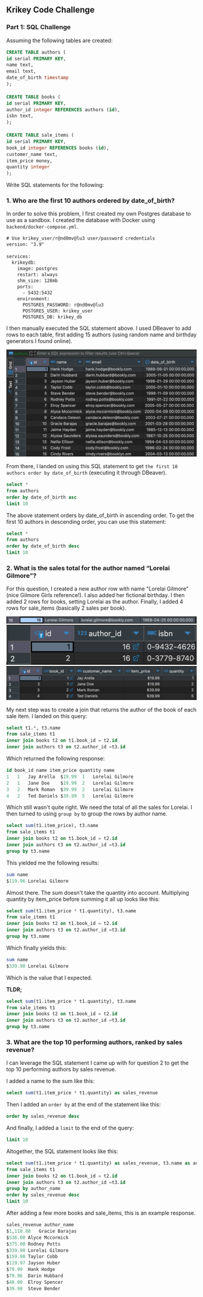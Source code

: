 ## Krikey Code Challenge

### Part 1: SQL Challenge

Assuming the following tables are created:

```sql
CREATE TABLE authors (
id serial PRIMARY KEY,
name text,
email text,
date_of_birth timestamp
);

CREATE TABLE books (
id serial PRIMARY KEY,
author_id integer REFERENCES authors (id),
isbn text,
);

CREATE TABLE sale_items (
id serial PRIMARY KEY,
book_id integer REFERENCES books (id),
customer_name text,
item_price money,
quantity integer
);
```

Write SQL statements for the following:

### 1. Who are the first 10 authors ordered by date_of_birth?

In order to solve this problem, I first created my own Postgres database to use as a sandbox. I created the database with Docker using `backend/docker-compose.yml`.

```
# Use krikey_user/r@nd0mv@lu3 user/password credentials
version: "3.9"

services:
  krikeydb:
    image: postgres
    restart: always
    shm_size: 128mb
    ports:
      - 5432:5432
    environment:
      POSTGRES_PASSWORD: r@nd0mv@lu3
      POSTGRES_USER: krikey_user
      POSTGRES_DB: krikey_db

```

I then manually executed the SQL statement above. I used DBeaver to add rows to each table, first adding 15 authors (using random name and birthday generators I found online).

<img src="images/authors_table.png" />

From there, I landed on using this SQL statement to get `the first 10 authors order by date_of_birth` (executing it through DBeaver).

```sql
select *
from authors
order by date_of_birth asc
limit 10
```

The above statement orders by date_of_birth in ascending order. To get the first 10 authors in descending order, you can use this statement:

```sql
select *
from authors
order by date_of_birth desc
limit 10
```

### 2. What is the sales total for the author named “Lorelai Gilmore”?

For this question, I created a new author row with name "Lorelai Gilmore" (nice Gilmore Girls reference!). I also added her fictional birthday. I then added 2 rows for books, setting Lorelai as the author. Finally, I added 4 rows for sale_items (basically 2 sales per book).

<img src="images/lorelai_gilmore.png" />
<img src="images/books.png" />
<img src="images/sale_items.png" />

My next step was to create a join that returns the author of the book of each sale item. I landed on this query:

```sql
select t1.*, t3.name
from sale_items t1
inner join books t2 on t1.book_id = t2.id
inner join authors t3 on t2.author_id =t3.id
```

Which returned the following response:

```sql
id book_id name item_price quantity name
1	1	Jay Arella	$19.99	1	Lorelai Gilmore
2	1	Jane Doe	$19.99	2	Lorelai Gilmore
3	2	Mark Roman	$39.99	2	Lorelai Gilmore
4	2	Ted Daniels	$39.99	5	Lorelai Gilmore
```

Which still wasn't quite right. We need the total of all the sales for Lorelai. I then turned to using `group by` to group the rows by author name.

```sql
select sum(t1.item_price), t3.name
from sale_items t1
inner join books t2 on t1.book_id = t2.id
inner join authors t3 on t2.author_id =t3.id
group by t3.name
```

This yielded me the following results:

```sql
sum name
$119.96	Lorelai Gilmore
```

Almost there. The sum doesn't take the quantity into account. Multiplying quantity by item_price before summing it all up looks like this:

```sql
select sum(t1.item_price * t1.quantity), t3.name
from sale_items t1
inner join books t2 on t1.book_id = t2.id
inner join authors t3 on t2.author_id =t3.id
group by t3.name
```

Which finally yields this:

```sql
sum name
$339.90	Lorelai Gilmore
```

Which is the value that I expected.

**TLDR;**

```sql
select sum(t1.item_price * t1.quantity), t3.name
from sale_items t1
inner join books t2 on t1.book_id = t2.id
inner join authors t3 on t2.author_id =t3.id
group by t3.name
```

### 3. What are the top 10 performing authors, ranked by sales revenue?

I can leverage the SQL statement I came up with for question 2 to get the top 10 performing authors by sales revenue.

I added a name to the sum like this:

```sql
select sum(t1.item_price * t1.quantity) as sales_revenue
```

Then I added an `order by` at the end of the statement like this:

```sql
order by sales_revenue desc
```

And finally, I added a `limit` to the end of the query:

```sql
limit 10
```

Altogether, the SQL statement looks like this:

```sql
select sum(t1.item_price * t1.quantity) as sales_revenue, t3.name as author_name
from sale_items t1
inner join books t2 on t1.book_id = t2.id
inner join authors t3 on t2.author_id =t3.id
group by author_name
order by sales_revenue desc
limit 10
```

After adding a few more books and sale_items, this is an example response.

```sql
sales_revenue author_name
$1,118.88	Gracie Barajas
$536.00	Alyce Mccormick
$375.00	Rodney Potts
$339.90	Lorelai Gilmore
$159.98	Taylor Cobb
$119.97	Jayson Huber
$79.99	Hank Hodge
$79.96	Darin Hubbard
$48.00	Elroy Spencer
$39.98	Steve Bender
```
